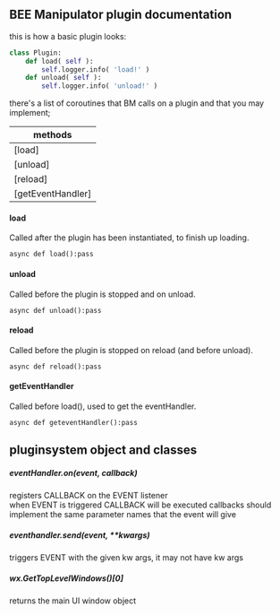 BEE Manipulator plugin documentation
-

this is how a basic plugin looks:

```python
class Plugin:
    def load( self ):
        self.logger.info( 'load!' )
    def unload( self ):
        self.logger.info( 'unload!' )
```

there's a list of coroutines that BM calls on a plugin and that you may implement;

|methods|
|-------|
|[load]|
|[unload]|
|[reload]|
|[getEventHandler]|


#### load
Called after the plugin has been instantiated, to finish up loading.
```
async def load():pass
```

#### unload
Called before the plugin is stopped and on unload.
```
async def unload():pass
```

#### reload
Called before the plugin is stopped on reload (and before unload).
```
async def reload():pass
```

#### getEventHandler
Called before load(), used to get the eventHandler.
```
async def geteventHandler():pass
```

pluginsystem object and classes
-

##### eventHandler.on(event, callback)
registers CALLBACK on the EVENT listener<br>
when EVENT is triggered CALLBACK will be executed
callbacks should implement the same parameter names that the event will give

##### eventhandler.send(event, **kwargs)
triggers EVENT with the given kw args, it may not have kw args


##### wx.GetTopLevelWindows()[0]
returns the main UI window object
